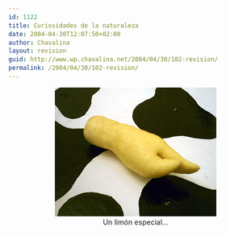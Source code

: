 ```yaml
---
id: 1122
title: Curiosidades de la naturaleza
date: 2004-04-30T12:07:50+02:00
author: Chavalina
layout: revision
guid: http://www.wp.chavalina.net/2004/04/30/102-revision/
permalink: /2004/04/30/102-revision/
---
```

<p align="center">
  <a href="imagenes/fotos/limon-especial.jpg" target="_blank"><img src="/imagenes/fotos/thumbs/limon-especial.jpg" alt="limón especial" width="320" height="256" border="0" /></a><br />Un limón especial…
</p>